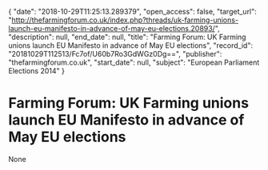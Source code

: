 {
  "date": "2018-10-29T11:25:13.289379", 
  "open_access": false, 
  "target_url": "http://thefarmingforum.co.uk/index.php?threads/uk-farming-unions-launch-eu-manifesto-in-advance-of-may-eu-elections.20893/", 
  "description": null, 
  "end_date": null, 
  "title": "Farming Forum: UK Farming unions launch EU Manifesto in advance of May EU elections", 
  "record_id": "20181029T112513/Fc7of/U60b7Ro3GdWGz0Dg==", 
  "publisher": "thefarmingforum.co.uk", 
  "start_date": null, 
  "subject": "European Parliament Elections 2014"
}

# Farming Forum: UK Farming unions launch EU Manifesto in advance of May EU elections

None